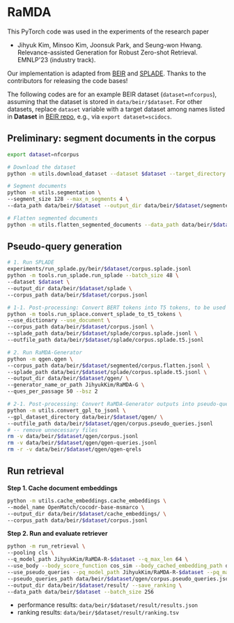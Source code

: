 # RaMDA

This PyTorch code was used in the experiments of the research paper
* Jihyuk Kim, Minsoo Kim, Joonsuk Park, and Seung-won Hwang. Relevance-assisted Generation for Robust Zero-shot Retrieval. EMNLP'23 (industry track).

Our implementation is adapted from [BEIR](https://github.com/beir-cellar/beir) and [SPLADE](https://github.com/naver/splade). Thanks to the contributors for releasing the code bases!

The following codes are for an example BEIR dataset (`dataset=nfcorpus`), assuming that the dataset is stored in `data/beir/$dataset`. For other datasets, replace `dataset` variable with a target dataset among names listed in **Dataset** in [BEIR repo](https://github.com/beir-cellar/beir#beers-available-datasets), e.g., via `export dataset=scidocs`.



## Preliminary: segment documents in the corpus

```bash
export dataset=nfcorpus

# Download the dataset    
python -m utils.download_dataset --dataset $dataset --target_directory data/beir/

# Segment documents
python -m utils.segmentation \
--segment_size 128 --max_n_segments 4 \
--data_path data/beir/$dataset --output_dir data/beir/$dataset/segmented

# Flatten segmented documents
python -m utils.flatten_segmented_documents --data_path data/beir/$dataset/segmented
```

## Pseudo-query generation

```bash
# 1. Run SPLADE
experiments/run_splade.py/beir/$dataset/corpus.splade.jsonl
python -m tools.run_splade.run_splade --batch_size 48 \
--dataset $dataset \
--output_dir data/beir/$dataset/splade \
--corpus_path data/beir/$dataset/corpus.jsonl

# 1-1. Post-processing: Convert BERT tokens into T5 tokens, to be used in the next step
python -m tools.run_splace.convert_splade_to_t5_tokens \
--use_dictionary --use_document \
--corpus_path data/beir/$dataset/corpus.jsonl \
--splade_path data/beir/$dataset/splade/corpus.splade.jsonl \
--outfile_path data/beir/$dataset/splade/corpus.splade.t5.jsonl

# 2. Run RaMDA-Generator
python -m qgen.qgen \
--corpus_path data/beir/$dataset/segmented/corpus.flatten.jsonl \
--splade_path data/beir/$dataset/splade/corpus.splade.t5.jsonl \
--output_dir data/beir/$dataset/qgen/ \
--generator_name_or_path JihyukKim/RaMDA-G \
--ques_per_passage 50 --bsz 2

# 2-1. Post-processing: Convert RaMDA-Generator outputs into pseudo-queries
python -m utils.convert_gpl_to_jsonl \
--gpl_dataset_directory data/beir/$dataset/qgen/ \
--outfile_path data/beir/$dataset/qgen/corpus.pseudo_queries.jsonl
# -- remove unnecessary files
rm -v data/beir/$dataset/qgen/corpus.jsonl
rm -v data/beir/$dataset/qgen/qgen-queries.jsonl
rm -r -v data/beir/$dataset/qgen/qgen-qrels
```

## Run retrieval

**Step 1. Cache document embeddings**

```bash
python -m utils.cache_embeddings.cache_embeddings \
--model_name OpenMatch/cocodr-base-msmarco \
--output_dir data/beir/$dataset/cache_embeddings/ \
--corpus_path data/beir/$dataset/corpus.jsonl
```

**Step 2. Run and evaluate retriever**

```bash
python -m run_retrieval \
--pooling cls \
--q_model_path JihyukKim/RaMDA-R-$dataset --q_max_len 64 \
--use_body --body_score_function cos_sim --body_cached_embedding_path data/beir/$dataset/cache_embeddings/doc_embs.pt --body_weight 0.5 \
--use_pseudo_queries --pq_model_path JihyukKim/RaMDA-R-$dataset --pq_max_len 64 --pq_score_function cos_sim --pseudo_queries_weight 0.5 \
--pseudo_queries_path data/beir/$dataset/qgen/corpus.pseudo_queries.jsonl \
--output_dir data/beir/$dataset/result/ --save_ranking \
--data_path data/beir/$dataset --batch_size 256 
```

* performance results: `data/beir/$dataset/result/results.json`
* ranking results: `data/beir/$dataset/result/ranking.tsv`


<!-- ## Citation

to-do: add citation -->